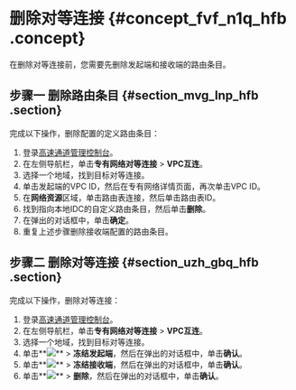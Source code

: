 # 删除对等连接 {#concept_fvf_n1q_hfb .concept}

在删除对等连接前，您需要先删除发起端和接收端的路由条目。

## 步骤一 删除路由条目 {#section_mvg_lnp_hfb .section}

完成以下操作，删除配置的定义路由条目：

1.  登录[高速通道管理控制台](https://expressconnectnext.console.aliyun.com)。
2.  在左侧导航栏，单击**专有网络对等连接** \> **VPC互连**。
3.  选择一个地域，找到目标对等连接。
4.  单击发起端的VPC ID，然后在专有网络详情页面，再次单击VPC ID。
5.  在**网络资源**区域，单击路由表连接，然后单击路由表ID。
6.  找到指向本地IDC的自定义路由条目，然后单击**删除**。
7.  在弹出的对话框中，单击**确定**。
8.  重复上述步骤删除接收端配置的路由条目。

## 步骤二 删除对等连接 {#section_uzh_gbq_hfb .section}

完成以下操作，删除对等连接：

1.  登录[高速通道管理控制台](https://expressconnectnext.console.aliyun.com)。
2.  在左侧导航栏，单击**专有网络对等连接** \> **VPC互连**。
3.  选择一个地域，找到目标对等连接。
4.  单击**![](http://static-aliyun-doc.oss-cn-hangzhou.aliyuncs.com/assets/img/21440/154200546112053_zh-CN.png)** \> **冻结发起端**，然后在弹出的对话框中，单击**确认**。
5.  单击**![](http://static-aliyun-doc.oss-cn-hangzhou.aliyuncs.com/assets/img/21440/154200546112053_zh-CN.png)** \> **冻结接收端**，然后在弹出的对话框中，单击**确认**。
6.  单击**![](http://static-aliyun-doc.oss-cn-hangzhou.aliyuncs.com/assets/img/21440/154200546112053_zh-CN.png)** \> **删除**，然后在弹出的对话框中，单击**确认**。

